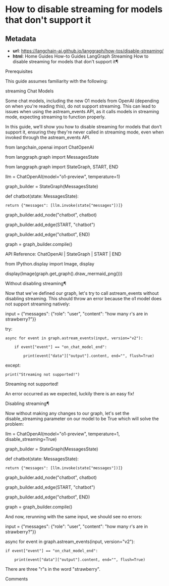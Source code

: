 # How to disable streaming for models that don't support it



## Metadata

- **url**: https://langchain-ai.github.io/langgraph/how-tos/disable-streaming/
- **html**: Home
Guides
How-to Guides
LangGraph
Streaming
How to disable streaming for models that don't support it¶

Prerequisites

This guide assumes familiarity with the following:

streaming
Chat Models

Some chat models, including the new O1 models from OpenAI (depending on when you're reading this), do not support streaming. This can lead to issues when using the astream_events API, as it calls models in streaming mode, expecting streaming to function properly.

In this guide, we’ll show you how to disable streaming for models that don’t support it, ensuring they they're never called in streaming mode, even when invoked through the astream_events API.

from langchain_openai import ChatOpenAI

from langgraph.graph import MessagesState

from langgraph.graph import StateGraph, START, END



llm = ChatOpenAI(model="o1-preview", temperature=1)



graph_builder = StateGraph(MessagesState)





def chatbot(state: MessagesState):

    return {"messages": [llm.invoke(state["messages"])]}





graph_builder.add_node("chatbot", chatbot)

graph_builder.add_edge(START, "chatbot")

graph_builder.add_edge("chatbot", END)

graph = graph_builder.compile()


API Reference: ChatOpenAI | StateGraph | START | END

from IPython.display import Image, display



display(Image(graph.get_graph().draw_mermaid_png()))


Without disabling streaming¶

Now that we've defined our graph, let's try to call astream_events without disabling streaming. This should throw an error because the o1 model does not support streaming natively:

input = {"messages": {"role": "user", "content": "how many r's are in strawberry?"}}

try:

    async for event in graph.astream_events(input, version="v2"):

        if event["event"] == "on_chat_model_end":

            print(event["data"]["output"].content, end="", flush=True)

except:

    print("Streaming not supported!")

Streaming not supported!

An error occurred as we expected, luckily there is an easy fix!

Disabling streaming¶

Now without making any changes to our graph, let's set the disable_streaming parameter on our model to be True which will solve the problem:

llm = ChatOpenAI(model="o1-preview", temperature=1, disable_streaming=True)



graph_builder = StateGraph(MessagesState)





def chatbot(state: MessagesState):

    return {"messages": [llm.invoke(state["messages"])]}





graph_builder.add_node("chatbot", chatbot)

graph_builder.add_edge(START, "chatbot")

graph_builder.add_edge("chatbot", END)

graph = graph_builder.compile()


And now, rerunning with the same input, we should see no errors:

input = {"messages": {"role": "user", "content": "how many r's are in strawberry?"}}

async for event in graph.astream_events(input, version="v2"):

    if event["event"] == "on_chat_model_end":

        print(event["data"]["output"].content, end="", flush=True)

There are three "r"s in the word "strawberry".


Comments
